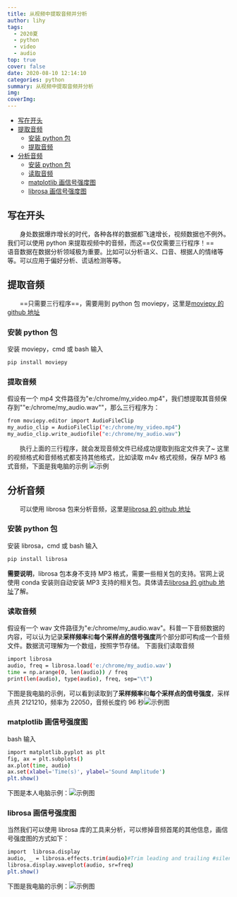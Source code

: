 ```yaml
---
title: 从视频中提取音频并分析
author: lihy
tags:
  - 2020夏
  - python
  - video
  - audio
top: true
cover: false
date: 2020-08-10 12:14:10
categories: python
summary: 从视频中提取音频并分析
img:
coverImg:
---
```


<!-- TOC -->

- [写在开头](#写在开头)
- [提取音频](#提取音频)
    - [安装 python 包](#安装-python-包)
    - [提取音频](#提取音频-1)
- [分析音频](#分析音频)
    - [安装 python 包](#安装-python-包-1)
    - [读取音频](#读取音频)
    - [matplotlib 画信号强度图](#matplotlib-画信号强度图)
    - [librosa 画信号强度图](#librosa-画信号强度图)

<!-- /TOC -->

## 写在开头

&emsp;&emsp;身处数据爆炸增长的时代，各种各样的数据都飞速增长，视频数据也不例外。我们可以使用 python 来提取视频中的音频，而这==仅仅需要三行程序！==
&emsp;&emsp;语音数据在数据分析领域极为重要。比如可以分析语义、口音、根据人的情绪等等。可以应用于偏好分析、谎话检测等等。

## 提取音频

&emsp;&emsp;==只需要三行程序==，需要用到 python 包 moviepy，这里是[moviepy 的 github 地址](https://github.com/Zulko/moviepy)

### 安装 python 包

安装 moviepy，cmd 或 bash 输入

```bash
pip install moviepy
```

### 提取音频

假设有一个 mp4 文件路径为"e:/chrome/my_video.mp4"，我们想提取其音频保存到""e:/chrome/my_audio.wav""，那么三行程序为：

```bash
from moviepy.editor import AudioFileClip
my_audio_clip = AudioFileClip("e:/chrome/my_video.mp4")
my_audio_clip.write_audiofile("e:/chrome/my_audio.wav")
```

&emsp;&emsp;执行上面的三行程序，就会发现音频文件已经成功提取到指定文件夹了~ 这里的视频格式和音频格式都支持其他格式，比如读取 m4v 格式视频，保存 MP3 格式音频，下面是我电脑的示例
![示例](https://img-blog.csdnimg.cn/20200810114421889.jpg?x-oss-process=image/watermark,type_ZmFuZ3poZW5naGVpdGk,shadow_10,text_aHR0cHM6Ly9ibG9nLmNzZG4ubmV0L3FxXzM0NzY5MTYy,size_16,color_FFFFFF,t_70#pic_center)

## 分析音频

&emsp;&emsp;可以使用 librosa 包来分析音频，这里是[librosa 的 github 地址](https://github.com/librosa/librosa)

### 安装 python 包

安装 librosa，cmd 或 bash 输入

```bash
pip install librosa
```

**需要说明**，librosa 包本身不支持 MP3 格式，需要一些相关包的支持。官网上说使用 conda 安装则自动安装 MP3 支持的相关包。具体请去[librosa 的 github 地址](https://github.com/librosa/librosa)了解。

### 读取音频

假设有一个 wav 文件路径为"e:/chrome/my_audio.wav"。科普一下音频数据的内容，可以认为记录**采样频率**和**每个采样点的信号强度**两个部分即可构成一个音频文件。数据流可理解为一个数组，按照字节存储。
下面我们读取音频

```bash
import librosa
audio, freq = librosa.load('e:/chrome/my_audio.wav')
time = np.arange(0, len(audio)) / freq
print(len(audio), type(audio), freq, sep="\t")
```

下图是我电脑的示例，可以看到读取到了**采样频率**和**每个采样点的信号强度**，采样点共 2121210，频率为 22050，音频长度约 96 秒![示例图](https://img-blog.csdnimg.cn/20200810115407195.jpg?x-oss-process=image/watermark,type_ZmFuZ3poZW5naGVpdGk,shadow_10,text_aHR0cHM6Ly9ibG9nLmNzZG4ubmV0L3FxXzM0NzY5MTYy,size_16,color_FFFFFF,t_70#pic_center)

### matplotlib 画信号强度图

bash 输入

```bash
import matplotlib.pyplot as plt
fig, ax = plt.subplots()
ax.plot(time, audio)
ax.set(xlabel='Time(s)', ylabel='Sound Amplitude')
plt.show()
```

下图是本人电脑示例：![示例图](https://img-blog.csdnimg.cn/20200810115805221.jpg?x-oss-process=image/watermark,type_ZmFuZ3poZW5naGVpdGk,shadow_10,text_aHR0cHM6Ly9ibG9nLmNzZG4ubmV0L3FxXzM0NzY5MTYy,size_16,color_FFFFFF,t_70#pic_center)

### librosa 画信号强度图

当然我们可以使用 librosa 库的工具来分析，可以修掉音频首尾的其他信息，画信号强度图的方式如下：

```bash
import  librosa.display
audio, _ = librosa.effects.trim(audio)#Trim leading and trailing #silence from an audio signal.
librosa.display.waveplot(audio, sr=freq)
plt.show()
```

下图是我电脑的示例：![示例图](https://img-blog.csdnimg.cn/20200810120256426.jpg?x-oss-process=image/watermark,type_ZmFuZ3poZW5naGVpdGk,shadow_10,text_aHR0cHM6Ly9ibG9nLmNzZG4ubmV0L3FxXzM0NzY5MTYy,size_16,color_FFFFFF,t_70#pic_center)
